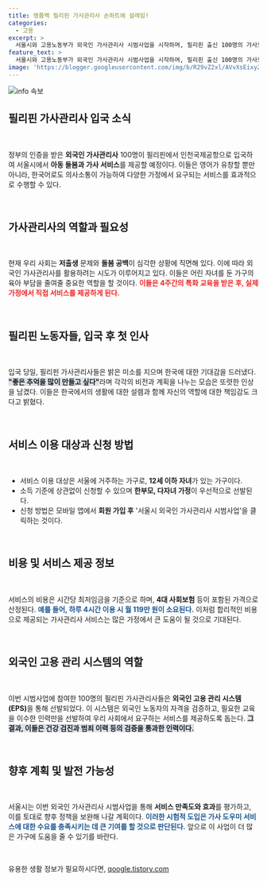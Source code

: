 ```yaml
---
title: 명품백 필리핀 가사관리사 손하트에 설레임!
categories:
  - 고용
excerpt: >
  서울시와 고용노동부가 외국인 가사관리사 시범사업을 시작하며, 필리핀 출신 100명의 가사도우미가 입국했습니다. 이들은 한국어와 영어로 소통 가능하며, 서울의 가정에서 아이 돌보미로 활동합니다. 저출생과 육아 부담 해소의 키가 될 이들의 활약이 기대됩니다!
feature_text: >
  서울시와 고용노동부가 외국인 가사관리사 시범사업을 시작하며, 필리핀 출신 100명의 가사도우미가 입국했습니다. 이들은 한국어와 영어로 소통 가능하며, 서울의 가정에서 아이 돌보미로 활동합니다. 저출생과 육아 부담 해소의 키가 될 이들의 활약이 기대됩니다!
image: 'https://blogger.googleusercontent.com/img/b/R29vZ2xl/AVvXsEixyZcFfHzMRdzZMjFBmAUKJYCLCGyLL1o632UiGVXcaFdKo_bkvkuCioo0uUKlGfBVcT3P84aROyZIXSBEx3Aw5nCQ3pTgDom1WDC4m8eifvWiAmWEEVb4x6G_l8C0QH225ldMjyaFvpxGEBGNO37VmDTDMHGhJPq73UglMfDca1-0aw/s1600/blogspot.png'
---
```


<p><img src="https://blogger.googleusercontent.com/img/b/R29vZ2xl/AVvXsEixyZcFfHzMRdzZMjFBmAUKJYCLCGyLL1o632UiGVXcaFdKo_bkvkuCioo0uUKlGfBVcT3P84aROyZIXSBEx3Aw5nCQ3pTgDom1WDC4m8eifvWiAmWEEVb4x6G_l8C0QH225ldMjyaFvpxGEBGNO37VmDTDMHGhJPq73UglMfDca1-0aw/s1600/blogspot.png" alt="info 속보" /></p>

<h2 data-ke-size="size26">필리핀 가사관리사 입국 소식</h2>

<p data-ke-size="size16">&nbsp;</p>

<p data-ke-size="size16">정부의 인증을 받은 <b>외국인 가사관리사</b> 100명이 필리핀에서 인천국제공항으로 입국하여 서울시에서 <b>아동 돌봄과 가사 서비스</b>를 제공할 예정이다. 이들은 영어가 유창할 뿐만 아니라, 한국어로도 의사소통이 가능하여 다양한 가정에서 요구되는 서비스를 효과적으로 수행할 수 있다.</p>

<p data-ke-size="size16">&nbsp;</p>

<h2 data-ke-size="size26">가사관리사의 역할과 필요성</h2>

<p data-ke-size="size16">&nbsp;</p>

<p data-ke-size="size16">현재 우리 사회는 <b>저출생</b> 문제와 <b>돌봄 공백</b>이 심각한 상황에 직면해 있다. 이에 따라 외국인 가사관리사를 활용하려는 시도가 이루어지고 있다. 이들은 어린 자녀를 둔 가구의 육아 부담을 줄여줄 중요한 역할을 할 것이다. <b><span style="color: #ee2323;">이들은 4주간의 특화 교육을 받은 후, 실제 가정에서 직접 서비스를 제공하게 된다.</span></b></p>

<p data-ke-size="size16">&nbsp;</p>

<h2 data-ke-size="size26">필리핀 노동자들, 입국 후 첫 인사</h2>

<p data-ke-size="size16">&nbsp;</p>

<p data-ke-size="size16">입국 당일, 필리핀 가사관리사들은 밝은 미소를 지으며 한국에 대한 기대감을 드러냈다. <b><span style="background-color: #21538527;">"좋은 추억을 많이 만들고 싶다"</span></b>라며 각각의 비전과 계획을 나누는 모습은 또렷한 인상을 남겼다. 이들은 한국에서의 생활에 대한 설렘과 함께 자신의 역할에 대한 책임감도 크다고 밝혔다.</p>

<p data-ke-size="size16">&nbsp;</p>

<h2 data-ke-size="size26">서비스 이용 대상과 신청 방법</h2>

<p data-ke-size="size16">&nbsp;</p>

<ul>
    <li>서비스 이용 대상은 서울에 거주하는 가구로, <b>12세 이하 자녀</b>가 있는 가구이다.</li>
    <li>소득 기준에 상관없이 신청할 수 있으며 <b>한부모, 다자녀 가정</b>이 우선적으로 선발된다.</li>
    <li>신청 방법은 모바일 앱에서 <b>회원 가입 후</b> '서울시 외국인 가사관리사 시범사업'을 클릭하는 것이다.</li>
</ul>

<p data-ke-size="size16">&nbsp;</p>

<h2 data-ke-size="size26">비용 및 서비스 제공 정보</h2>

<p data-ke-size="size16">&nbsp;</p>

<p data-ke-size="size16">서비스의 비용은 시간당 최저임금을 기준으로 하며, <b>4대 사회보험</b> 등이 포함된 가격으로 산정된다. <b><span style="color: #1a5490;">예를 들어, 하루 4시간 이용 시 월 119만 원이 소요된다.</span></b> 이처럼 합리적인 비용으로 제공되는 가사관리사 서비스는 많은 가정에서 큰 도움이 될 것으로 기대된다.</p>

<p data-ke-size="size16">&nbsp;</p>

<h2 data-ke-size="size26">외국인 고용 관리 시스템의 역할</h2>

<p data-ke-size="size16">&nbsp;</p>

<p data-ke-size="size16">이번 시범사업에 참여한 100명의 필리핀 가사관리사들은 <b>외국인 고용 관리 시스템(EPS)</b>을 통해 선발되었다. 이 시스템은 외국인 노동자의 자격을 검증하고, 필요한 교육을 이수한 인력만을 선발하여 우리 사회에서 요구하는 서비스를 제공하도록 돕는다. <b><span style="background-color: #21538527;">그 결과, 이들은 건강 검진과 범죄 이력 등의 검증을 통과한 인력이다.</span></b></p>

<p data-ke-size="size16">&nbsp;</p>

<h2 data-ke-size="size26">향후 계획 및 발전 가능성</h2>

<p data-ke-size="size16">&nbsp;</p>

<p data-ke-size="size16">서울시는 이번 외국인 가사관리사 시범사업을 통해 <b>서비스 만족도와 효과</b>를 평가하고, 이를 토대로 향후 정책을 보완해 나갈 계획이다. <b><span style="color: #1a5490;">이러한 시험적 도입은 가사 도우미 서비스에 대한 수요를 충족시키는 데 큰 기여를 할 것으로 판단된다.</span></b> 앞으로 이 사업이 더 많은 가구에 도움을 줄 수 있기를 바란다.</p>

<p data-ke-size="size16">&nbsp;</p>
유용한 생활 정보가 필요하시다면, <a href="https://qoogle.tistory.com" rel="dofollow">qoogle.tistory.com</a>


